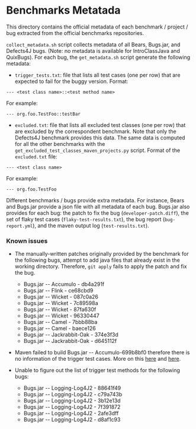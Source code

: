 # Benchmarks Metatada

This directory contains the official metadata of each benchmark / project / bug
extracted from the official benchmarks repositories.

`collect_metadata.sh` script collects metadata of all Bears, Bugs.jar, and Defects4J
bugs. (Note: no metadata is available for IntroClassJava and QuixBugs). For each
bug, the `get_metadata.sh` script generate the following metadata:

* `trigger_tests.txt`: file that lists all test cases (one per row) that are
expected to fail for the buggy version. Format:

```
--- <test class name>::<test method name>
```
For example:
```
--- org.foo.TestFoo::testBar
```

* `excluded.txt`: file that lists all excluded test classes (one per row) that
are excluded by the correspondent benchmark. Note that only the Defects4J
benchmark provides this data. The same data is computed for all the other
benchmarks with the `get_excluded_test_classes_maven_projects.py` script. Format
of the `excluded.txt` file:

```
--- <test class name>
```
For example:
```
--- org.foo.TestFoo
```

Different benchmarks / bugs provide extra metadata. For instance, Bears and
Bugs.jar provide a json file with all metadata of each bug. Bugs.jar also
provides for each bug: the patch to fix the bug (`developer-patch.diff`), the
set of flaky test cases (`flaky-test-results.txt`), the bug report
(`bug-report.yml`), and the maven output log (`test-results.txt`).

### Known issues

* The manually-written patches originally provided by the benchmark for the
  following bugs, attempt to add java files that already exist in the working
  directory. Therefore, `git apply` fails to apply the patch and fix the bug.
  - Bugs.jar -- Accumulo - db4a291f
  - Bugs.jar -- Flink - ce68cbd9
  - Bugs.jar -- Wicket - 087c0a26
  - Bugs.jar -- Wicket - 7c89598a
  - Bugs.jar -- Wicket - 87fa630f
  - Bugs.jar -- Wicket - 96330447
  - Bugs.jar -- Camel - 7bbb88ba
  - Bugs.jar -- Camel - baece126
  - Bugs.jar -- Jackrabbit-Oak - 374e3f3d
  - Bugs.jar -- Jackrabbit-Oak - d645112f

* Maven failed to build Bugs.jar -- Accumulo-699b8bf0 therefore there is no
  information of the trigger test cases. More on this
  [here](https://github.com/bugs-dot-jar/bugs-dot-jar/issues/1) and
  [here](https://github.com/bugs-dot-jar/bugs-dot-jar/issues/3).

* Unable to figure out the list of trigger test methods for the following bugs:
  - Bugs.jar -- Logging-Log4J2 - 88641f49
  - Bugs.jar -- Logging-Log4J2 - c79a743b
  - Bugs.jar -- Logging-Log4J2 - 3b12e13d
  - Bugs.jar -- Logging-Log4J2 - 7f391872
  - Bugs.jar -- Logging-Log4J2 - 2afe3dff
  - Bugs.jar -- Logging-Log4J2 - d8af1c93

